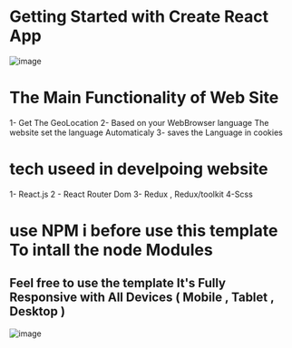 # Getting Started with Create React App

![image](https://github.com/AhmedMedhat77/dev-website/assets/75226176/c3d51f71-f661-47d2-b8ab-13391b75bca7)


# The Main Functionality of Web Site 
 1- Get The GeoLocation 
 2- Based on your WebBrowser language The website set the language Automaticaly 
 3- saves the Language in cookies 
 
 # tech useed in develpoing website 
 1- React.js 
 2 - React Router Dom 
 3- Redux , Redux/toolkit
 4-Scss 
 
 # use NPM i before use this template To intall the node Modules 
 
 ## Feel free to use the template It's Fully Responsive with All Devices ( Mobile , Tablet , Desktop ) 
 
 
 
![image](https://github.com/AhmedMedhat77/dev-website/assets/75226176/d7c437a5-178f-4670-8d03-3a48b5f0a083)
